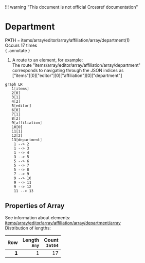 !!! warning "This document is not official Crossref documentation"
# Department
PATH = items/array/editor/array/affiliation/array/department(1)  
Occurs 17 times  
{ .annotate }

1. A route to an element, for example:  
   The route "items/array/editor/array/affiliation/array/department" corresponds to navigating through the JSON indices as  
   ["items"][0]["editor"][0]["affiliation"][0]["department"]  

```mermaid
graph LR
   1[items]
   2[0]
   3[1]
   4[2]
   5[editor]
   6[0]
   7[1]
   8[2]
   9[affiliation]
   10[0]
   11[1]
   12[2]
   13[department]
    1 --> 2
    1 --> 3
    1 --> 4
    3 --> 5
    5 --> 6
    5 --> 7
    5 --> 8
    7 --> 9
    9 --> 10
    9 --> 11
    9 --> 12
    11 --> 13
```


## Properties of Array
See information about elements: [items/array/editor/array/affiliation/array/department/array](array/index.md)  
Distribution of lengths:  

| **Row** | **Length**<br>`Any` | **Count**<br>`Int64` |
|--------:|--------------------:|---------------------:|
| **1**   | 1                   | 17                   |

